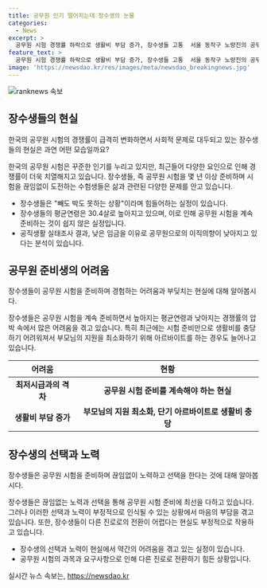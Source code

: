 ```yaml
---
title: 공무원 인기 떨어지는데 장수생의 눈물
categories:
  - News
excerpt: >
  공무원 시험 경쟁률 하락으로 생활비 부담 증가, 장수생들 고통  서울 동작구 노량진의 공무원 학원을 다니고 있는 20대 장모 씨는 7급 일반행정 시험을 5년째 준비하고 있는데 요즘이 특히 더 힘들다며 이같이 말했다. 공무원 시험 준비를 멈출 수 없는 장수생들의 심경과 경쟁률 하락에 따른 공무원의 인기 저하, 그로 인한 알바 인기 등이 논란이 되고 있다.
feature_text: >
  공무원 시험 경쟁률 하락으로 생활비 부담 증가, 장수생들 고통  서울 동작구 노량진의 공무원 학원을 다니고 있는 20대 장모 씨는 7급 일반행정 시험을 5년째 준비하고 있는데 요즘이 특히 더 힘들다며 이같이 말했다. 공무원 시험 준비를 멈출 수 없는 장수생들의 심경과 경쟁률 하락에 따른 공무원의 인기 저하, 그로 인한 알바 인기 등이 논란이 되고 있다.
image: 'https://newsdao.kr/res/images/meta/newsdao_breakingnews.jpg'
---
```


<p><img src="https://newsdao.kr/res/images/meta/newsdao_breakingnews.jpg" alt="ranknews 속보" /></p>

<h2 data-ke-size="size26">장수생들의 현실</h2>

<p data-ke-size="size16">한국의 공무원 시험의 경쟁률이 급격히 변화하면서 사회적 문제로 대두되고 있는 장수생들의 현실은 과연 어떤 모습일까요?</p>

<p>한국의 공무원 시험은 꾸준한 인기를 누리고 있지만, 최근들어 다양한 요인으로 인해 경쟁률이 더욱 치열해지고 있습니다. 장수생들, 즉 공무원 시험을 몇 년 이상 준비하며 시험을 끊임없이 도전하는 수험생들은 삶과 관련된 다양한 문제를 안고 있습니다.</p>

<ul>
<li>장수생들은 "빼도 박도 못하는 상황"이라며 힘들어하는 실정이 있습니다.</li>
<li>장수생들의 평균연령은 30.4살로 높아지고 있으며, 이로 인해 공무원 시험을 계속 준비하는 것이 쉽지 않은 실정입니다.</li>
<li>공직생활 실태조사 결과, 낮은 임금을 이유로 공무원으로의 이직의향이 낮아지고 있다는 분석이 있습니다.</li>
</ul>

<h2 data-ke-size="size26">공무원 준비생의 어려움</h2>

<p data-ke-size="size16">장수생들이 공무원 시험을 준비하며 경험하는 어려움과 부딪치는 현실에 대해 알아봅시다.</p>

<p>장수생들은 공무원 시험을 계속 준비하면서 높아지는 평균연령과 낮아지는 경쟁률의 압박 속에서 많은 어려움을 겪고 있습니다. 특히 최근에는 시험 준비만으로 생활비를 충당하기 어려워져서 부모님의 지원을 최소화하기 위해 아르바이트를 하는 경우도 늘어나고 있습니다.</p>

<table>
<thead>
<tr>
<th>어려움</th>
<th>현황</th>
</tr>
</thead>
<tbody>
<tr>
<td style="text-align: center; height: 17px;"><b>최저시급과의 격차</b></td>
<td style="text-align: center; height: 17px;"><b>공무원 시험 준비를 계속해야 하는 현실</b></td>
</tr>
<tr>
<td style="text-align: center; height: 17px;"><b>생활비 부담 증가</b></td>
<td style="text-align: center; height: 17px;"><b>부모님의 지원 최소화, 단기 아르바이트로 생활비 충당</b></td>
</tr>
</tbody>
</table>

<h2 data-ke-size="size26">장수생의 선택과 노력</h2>

<p data-ke-size="size16">장수생들은 공무원 시험을 준비하며 끊임없이 노력하고 선택을 한다는 것에 대해 알아봅시다.</p>

<p>장수생들은 끊임없는 노력과 선택을 통해 공무원 시험 준비에 최선을 다하고 있습니다. 그러나 이러한 선택과 노력이 부정적으로 인식될 수 있는 상황에서 마음의 부담을 겪고 있습니다. 또한, 장수생들이 다른 진로로의 전환이 어렵다는 현실도 부정적으로 작용하고 있습니다.</p>

<ul>
<li>장수생의 선택과 노력이 현실에서 약간의 어려움을 겪고 있는 실정이 있습니다.</li>
<li>공무원 시험의 과목과 요구사항으로 인해 다른 진로로 전환하기 힘든 상황입니다.</li>
</ul>
실시간 뉴스 속보는, <a href="https://newsdao.kr" rel="dofollow">https://newsdao.kr</a>


